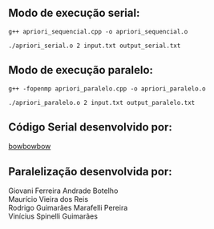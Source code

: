 ## Modo de execução serial: <br>
```
g++ apriori_sequencial.cpp -o apriori_sequencial.o
``` 
```
./apriori_serial.o 2 input.txt output_serial.txt
```

## Modo de execução paralelo: <br>
```
g++ -fopenmp apriori_paralelo.cpp -o apriori_paralelo.o
``` 
```
./apriori_paralelo.o 2 input.txt output_paralelo.txt
```

## Código Serial desenvolvido por:
[bowbowbow](https://github.com/bowbowbow/Apriori)
## Paralelização desenvolvida por:
Giovani Ferreira Andrade Botelho<br>
Maurício Vieira dos Reis<br>
Rodrigo Guimarães Marafelli Pereira<br>
Vinícius Spinelli Guimarães
